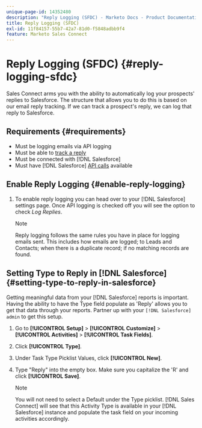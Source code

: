 ```yaml
---
unique-page-id: 14352480
description: "Reply Logging (SFDC) - Marketo Docs - Product Documentation"
title: Reply Logging (SFDC)
exl-id: 11f84157-55b7-42a7-81d0-f5848adbb9f4
feature: Marketo Sales Connect
---
```

# Reply Logging (SFDC) {#reply-logging-sfdc}

Sales Connect arms you with the ability to automatically log your prospects' replies to Salesforce. The structure that allows you to do this is based on our email reply tracking. If we can track a prospect's reply, we can log that reply to Salesforce.

## Requirements {#requirements}

* Must be logging emails via API logging
* Must be able to [track a reply](/help/marketo/product-docs/marketo-sales-connect/email/common-tracking-questions/how-reply-tracking-works.md)
* Must be connected with [!DNL Salesforce]
* Must have [!DNL Salesforce] [API calls](https://developer.salesforce.com/docs/atlas.en-us.salesforce_app_limits_cheatsheet.meta/salesforce_app_limits_cheatsheet/salesforce_app_limits_platform_api.htm) available

## Enable Reply Logging {#enable-reply-logging}

1. To enable reply logging you can head over to your [!DNL Salesforce] settings page. Once API logging is checked off you will see the option to check _Log Replies_.

   >[!NOTE]
   >
   >Reply logging follows the same rules you have in place for logging emails sent. This includes how emails are logged; to Leads and Contacts; when there is a duplicate record; if no matching records are found.

## Setting Type to Reply in [!DNL Salesforce] {#setting-type-to-reply-in-salesforce}

Getting meaningful data from your [!DNL Salesforce] reports is important. Having the ability to have the Type field populate as 'Reply' allows you to get that data through your reports. Partner up with your `[!DNL Salesforce] admin` to get this setup.

1. Go to **[!UICONTROL Setup]** > **[!UICONTROL Customize]** > **[!UICONTROL Activities]** > **[!UICONTROL Task Fields]**.
1. Click **[!UICONTROL Type]**.
1. Under Task Type Picklist Values, click **[!UICONTROL New]**.
1. Type "Reply" into the empty box. Make sure you capitalize the 'R' and click **[!UICONTROL Save]**.

   >[!NOTE]
   >
   >You will not need to select a Default under the Type picklist. [!DNL Sales Connect] will see that this Activity Type is available in your [!DNL Salesforce] instance and populate the task field on your incoming activities accordingly.
